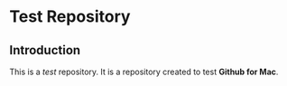 # Test Repository

## Introduction

This is a *test* repository. It is a repository created to test **Github for Mac**.